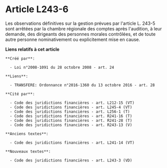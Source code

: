 # Article L243-6

Les observations définitives sur la gestion prévues par l'article L. 243-5 sont arrêtées par la chambre régionale des comptes
après l'audition, à leur demande, des dirigeants des personnes morales contrôlées, et de toute autre personne nominativement
ou explicitement mise en cause.

**Liens relatifs à cet article**

	**Créé par**:

	  - Loi n°2008-1091 du 28 octobre 2008 - art. 24

	**Liens**:

	  - TRANSFERE: Ordonnance n°2016-1360 du 13 octobre 2016 - art. 28

	**Cité par**:

	  - Code des juridictions financières - art. L212-15 (VT)
	  - Code des juridictions financières - art. L245-4 (VT)
	  - Code des juridictions financières - art. L256-1 (T)
	  - Code des juridictions financières - art. R241-16 (T)
	  - Code des juridictions financières - art. R241-28 (T)
	  - Code des juridictions financières - art. R243-13 (V)

	**Anciens textes**:

	  - Code des juridictions financières - art. L241-14 (VT)

	**Nouveaux textes**:

	  - Code des juridictions financières - art. L243-3 (VD)
